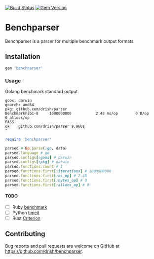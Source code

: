 [![Build Status](https://travis-ci.com/drish/benchparser.svg?branch=master)](https://travis-ci.com/drish/benchparser)
[![Gem Version](https://badge.fury.io/rb/benchparser.svg)](https://badge.fury.io/rb/benchparser)

# Benchparser

Benchparser is a parser for multiple benchmark output formats

## Installation

```ruby
gem 'benchparser'
```


### Usage

Golang benchmark standard output

```text
goos: darwin
goarch: amd64
pkg: github.com/drish/parser
BenchmarkFib1-8     1000000000           2.48 ns/op        0 B/op        0 allocs/op
PASS
ok    github.com/drish/parser 9.960s
"
```

```ruby
require 'benchparser'

parsed = Bp.parse(:go, data)
parsed.language # go
parsed.configs[:goos] # darwin
parsed.configs[:pkg] # darwin
parsed.functions.count # 1
parsed.functions.first[:iterations] # 1000000000
parsed.functions.first[:ns_op] # 2.48
parsed.functions.first[:bytes_op] # 0
parsed.functions.first[:allocs_op] # 0
```


#### TODO

- [ ] Ruby [benchmark](https://ruby-doc.org/stdlib-2.5.0/libdoc/benchmark/rdoc/)
- [ ] Python [timeit](https://docs.python.org/2/library/timeit.html)
- [ ] Rust [Criterion](https://github.com/bheisler/criterion.rs)

## Contributing

Bug reports and pull requests are welcome on GitHub at https://github.com/drish/benchparser.
